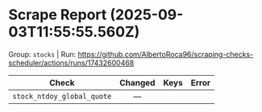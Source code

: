 # Scrape Report (2025-09-03T11:55:55.560Z)

Group: `stocks`  |  Run: https://github.com/AlbertoRoca96/scraping-checks-scheduler/actions/runs/17432600468

| Check | Changed | Keys | Error |
|---|:---:|:--|:--|
| `stock_ntdoy_global_quote` | — |  |  |
